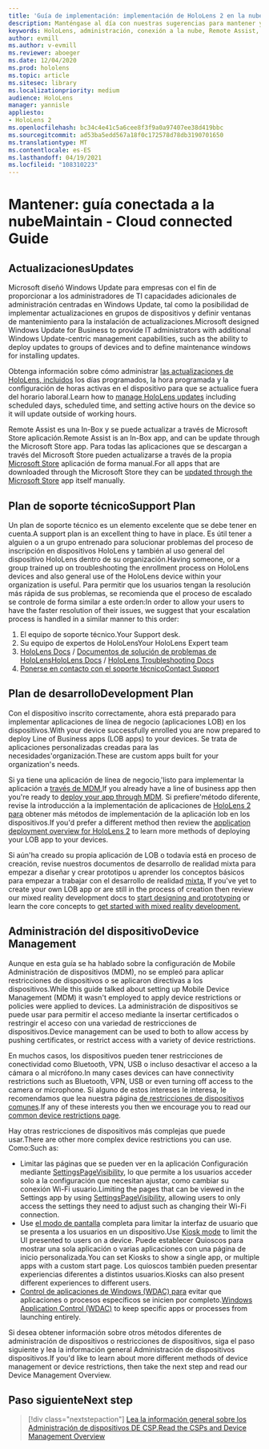 ```yaml
---
title: 'Guía de implementación: implementación de HoloLens 2 en la nube a escala con Remote Assist - Mantener'
description: Manténgase al día con nuestras sugerencias para mantener y admitir dispositivos HoloLens a través de una red conectada a la nube.
keywords: HoloLens, administración, conexión a la nube, Remote Assist, AAD, Azure AD, MDM, Mobile Administración de dispositivos
author: evmill
ms.author: v-evmill
ms.reviewer: aboeger
ms.date: 12/04/2020
ms.prod: hololens
ms.topic: article
ms.sitesec: library
ms.localizationpriority: medium
audience: HoloLens
manager: yannisle
appliesto:
- HoloLens 2
ms.openlocfilehash: bc34c4e41c5a6cee8f3f9a0a97407ee38d419bbc
ms.sourcegitcommit: ad53ba5edd567a18f0c172578d78db3190701650
ms.translationtype: MT
ms.contentlocale: es-ES
ms.lasthandoff: 04/19/2021
ms.locfileid: "108310223"
---
```

# <a name="maintain---cloud-connected-guide"></a><span data-ttu-id="73dce-104">Mantener: guía conectada a la nube</span><span class="sxs-lookup"><span data-stu-id="73dce-104">Maintain - Cloud connected Guide</span></span>

## <a name="updates"></a><span data-ttu-id="73dce-105">Actualizaciones</span><span class="sxs-lookup"><span data-stu-id="73dce-105">Updates</span></span>

<span data-ttu-id="73dce-106">Microsoft diseñó Windows Update para empresas con el fin de proporcionar a los administradores de TI capacidades adicionales de administración centradas en Windows Update, tal como la posibilidad de implementar actualizaciones en grupos de dispositivos y definir ventanas de mantenimiento para la instalación de actualizaciones.</span><span class="sxs-lookup"><span data-stu-id="73dce-106">Microsoft designed Windows Update for Business to provide IT administrators with additional Windows Update-centric management capabilities, such as the ability to deploy updates to groups of devices and to define maintenance windows for installing updates.</span></span>

<span data-ttu-id="73dce-107">Obtenga información sobre cómo administrar [las actualizaciones de HoloLens, incluidos](https://docs.microsoft.com/hololens/hololens-updates) los días programados, la hora programada y la configuración de horas activas en el dispositivo para que se actualice fuera del horario laboral.</span><span class="sxs-lookup"><span data-stu-id="73dce-107">Learn how to [manage HoloLens updates](https://docs.microsoft.com/hololens/hololens-updates) including scheduled days, scheduled time, and setting active hours on the device so it will update outside of working hours.</span></span>

<span data-ttu-id="73dce-108">Remote Assist es una In-Box y se puede actualizar a través de Microsoft Store aplicación.</span><span class="sxs-lookup"><span data-stu-id="73dce-108">Remote Assist is an In-Box app, and can be update through the Microsoft Store app.</span></span> <span data-ttu-id="73dce-109">Para todas las aplicaciones que se descargan a través del Microsoft Store pueden actualizarse a través de la propia [Microsoft Store](https://docs.microsoft.com/hololens/holographic-store-apps#update-apps) aplicación de forma manual.</span><span class="sxs-lookup"><span data-stu-id="73dce-109">For all apps that are downloaded through the Microsoft Store they can be [updated through the Microsoft Store](https://docs.microsoft.com/hololens/holographic-store-apps#update-apps) app itself manually.</span></span>

## <a name="support-plan"></a><span data-ttu-id="73dce-110">Plan de soporte técnico</span><span class="sxs-lookup"><span data-stu-id="73dce-110">Support Plan</span></span>

<span data-ttu-id="73dce-111">Un plan de soporte técnico es un elemento excelente que se debe tener en cuenta.</span><span class="sxs-lookup"><span data-stu-id="73dce-111">A support plan is an excellent thing to have in place.</span></span> <span data-ttu-id="73dce-112">Es útil tener a alguien o a un grupo entrenado para solucionar problemas del proceso de inscripción en dispositivos HoloLens y también al uso general del dispositivo HoloLens dentro de su organización.</span><span class="sxs-lookup"><span data-stu-id="73dce-112">Having someone, or a group trained up on troubleshooting the enrollment process on HoloLens devices and also general use of the HoloLens device within your organization is useful.</span></span> <span data-ttu-id="73dce-113">Para permitir que los usuarios tengan la resolución más rápida de sus problemas, se recomienda que el proceso de escalado se controle de forma similar a este orden:</span><span class="sxs-lookup"><span data-stu-id="73dce-113">In order to allow your users to have the faster resolution of their issues, we suggest that your escalation process is handled in a similar manner to this order:</span></span>

1. <span data-ttu-id="73dce-114">El equipo de soporte técnico.</span><span class="sxs-lookup"><span data-stu-id="73dce-114">Your Support desk.</span></span>
2. <span data-ttu-id="73dce-115">Su equipo de expertos de HoloLens</span><span class="sxs-lookup"><span data-stu-id="73dce-115">Your HoloLens Expert team</span></span>
3. <span data-ttu-id="73dce-116">[HoloLens Docs](https://docs.microsoft.com/hololens/)  /  [Documentos de solución de problemas de HoloLens](https://docs.microsoft.com/hololens/hololens-troubleshooting)</span><span class="sxs-lookup"><span data-stu-id="73dce-116">[HoloLens Docs](https://docs.microsoft.com/hololens/) / [HoloLens Troubleshooting Docs](https://docs.microsoft.com/hololens/hololens-troubleshooting)</span></span>
4. [<span data-ttu-id="73dce-117">Ponerse en contacto con el soporte técnico</span><span class="sxs-lookup"><span data-stu-id="73dce-117">Contact Support</span></span>](https://support.serviceshub.microsoft.com/supportforbusiness/create?sapId=e9391227-fa6d-927b-0fff-f96288631b8f)

## <a name="development-plan"></a><span data-ttu-id="73dce-118">Plan de desarrollo</span><span class="sxs-lookup"><span data-stu-id="73dce-118">Development Plan</span></span>

<span data-ttu-id="73dce-119">Con el dispositivo inscrito correctamente, ahora está preparado para implementar aplicaciones de línea de negocio (aplicaciones LOB) en los dispositivos.</span><span class="sxs-lookup"><span data-stu-id="73dce-119">With your device successfully enrolled you are now prepared to deploy Line of Business apps (LOB apps) to your devices.</span></span> <span data-ttu-id="73dce-120">Se trata de aplicaciones personalizadas creadas para las necesidades&#39;organización.</span><span class="sxs-lookup"><span data-stu-id="73dce-120">These are custom apps built for your organization&#39;s needs.</span></span>

<span data-ttu-id="73dce-121">Si ya tiene una aplicación de línea de negocio,&#39;listo para implementar la aplicación a [través de MDM.](https://docs.microsoft.com/hololens/app-deploy-intune)</span><span class="sxs-lookup"><span data-stu-id="73dce-121">If you already have a line of business app then you&#39;re ready to [deploy your app through MDM](https://docs.microsoft.com/hololens/app-deploy-intune).</span></span> <span data-ttu-id="73dce-122">Si prefiere&#39;método diferente, revise la introducción a la implementación de aplicaciones de [HoloLens 2 para](https://docs.microsoft.com/hololens/app-deploy-overview) obtener más métodos de implementación de la aplicación lob en los dispositivos.</span><span class="sxs-lookup"><span data-stu-id="73dce-122">If you&#39;d prefer a different method then review the [application deployment overview for HoloLens 2](https://docs.microsoft.com/hololens/app-deploy-overview) to learn more methods of deploying your LOB app to your devices.</span></span>

<span data-ttu-id="73dce-123">Si aún&#39;ha creado su propia aplicación de LOB o todavía está en proceso de creación, revise nuestros documentos de desarrollo de realidad mixta para empezar a diseñar y crear prototipos u aprender los conceptos básicos para empezar a trabajar con el desarrollo de realidad [mixta.](https://docs.microsoft.com/windows/mixed-reality/discover/get-started-with-mr) [](https://docs.microsoft.com/windows/mixed-reality/design/design)</span><span class="sxs-lookup"><span data-stu-id="73dce-123">If you&#39;ve yet to create your own LOB app or are still in the process of creation then review our mixed reality development docs to [start designing and prototyping](https://docs.microsoft.com/windows/mixed-reality/design/design) or learn the core concepts to [get started with mixed reality development.](https://docs.microsoft.com/windows/mixed-reality/discover/get-started-with-mr)</span></span>

## <a name="device-management"></a><span data-ttu-id="73dce-124">Administración del dispositivo</span><span class="sxs-lookup"><span data-stu-id="73dce-124">Device Management</span></span> 

<span data-ttu-id="73dce-125">Aunque en esta guía se ha hablado sobre la configuración de Mobile Administración de dispositivos (MDM), no se empleó para aplicar restricciones de dispositivos o se aplicaron directivas a los dispositivos.</span><span class="sxs-lookup"><span data-stu-id="73dce-125">While this guide talked about setting up Mobile Device Management (MDM) it wasn't employed to apply device restrictions or policies were applied to devices.</span></span> <span data-ttu-id="73dce-126">La administración de dispositivos se puede usar para permitir el acceso mediante la insertar certificados o restringir el acceso con una variedad de restricciones de dispositivos.</span><span class="sxs-lookup"><span data-stu-id="73dce-126">Device management can be used to both to allow access by pushing certificates, or restrict access with a variety of device restrictions.</span></span> 

<span data-ttu-id="73dce-127">En muchos casos, los dispositivos pueden tener restricciones de conectividad como Bluetooth, VPN, USB o incluso desactivar el acceso a la cámara o al micrófono.</span><span class="sxs-lookup"><span data-stu-id="73dce-127">In many cases devices can have connectivity restrictions such as Bluetooth, VPN, USB or even turning off access to the camera or microphone.</span></span> <span data-ttu-id="73dce-128">Si alguno de estos intereses le interesa, le recomendamos que lea nuestra página [de restricciones de dispositivos comunes](hololens-common-device-restrictions.md).</span><span class="sxs-lookup"><span data-stu-id="73dce-128">If any of these interests you then we encourage you to read our [common device restrictions page](hololens-common-device-restrictions.md).</span></span>

<span data-ttu-id="73dce-129">Hay otras restricciones de dispositivos más complejas que puede usar.</span><span class="sxs-lookup"><span data-stu-id="73dce-129">There are other more complex device restrictions you can use.</span></span> <span data-ttu-id="73dce-130">Como:</span><span class="sxs-lookup"><span data-stu-id="73dce-130">Such as:</span></span>

- <span data-ttu-id="73dce-131">Limitar las páginas que se pueden ver en la aplicación Configuración mediante [SettingsPageVisibility](settings-uri-list.md), lo que permite a los usuarios acceder solo a la configuración que necesitan ajustar, como cambiar su conexión Wi-Fi usuario.</span><span class="sxs-lookup"><span data-stu-id="73dce-131">Limiting the pages that can be viewed in the Settings app by using [SettingsPageVisibility](settings-uri-list.md), allowing users to only access the settings they need to adjust such as changing their Wi-Fi connection.</span></span>
- <span data-ttu-id="73dce-132">Use [el modo de pantalla](hololens-kiosk.md) completa para limitar la interfaz de usuario que se presenta a los usuarios en un dispositivo.</span><span class="sxs-lookup"><span data-stu-id="73dce-132">Use [Kiosk mode](hololens-kiosk.md) to limit the UI presented to users on a device.</span></span> <span data-ttu-id="73dce-133">Puede establecer Quioscos para mostrar una sola aplicación o varias aplicaciones con una página de inicio personalizada.</span><span class="sxs-lookup"><span data-stu-id="73dce-133">You can set Kiosks to show a single app, or multiple apps with a custom start page.</span></span> <span data-ttu-id="73dce-134">Los quioscos también pueden presentar experiencias diferentes a distintos usuarios.</span><span class="sxs-lookup"><span data-stu-id="73dce-134">Kiosks can also present different experiences to different users.</span></span>  
- <span data-ttu-id="73dce-135">[Control de aplicaciones de Windows (WDAC) para](windows-defender-application-control-wdac.md) evitar que aplicaciones o procesos específicos se inicien por completo.</span><span class="sxs-lookup"><span data-stu-id="73dce-135">[Windows Application Control (WDAC)](windows-defender-application-control-wdac.md) to keep specific apps or processes from launching entirely.</span></span>

<span data-ttu-id="73dce-136">Si desea obtener información sobre otros métodos diferentes de administración de dispositivos o restricciones de dispositivos, siga el paso siguiente y lea la información general Administración de dispositivos dispositivos.</span><span class="sxs-lookup"><span data-stu-id="73dce-136">If you'd like to learn about more different methods of device management or device restrictions, then take the next step and read our Device Management Overview.</span></span>

## <a name="next-step"></a><span data-ttu-id="73dce-137">Paso siguiente</span><span class="sxs-lookup"><span data-stu-id="73dce-137">Next step</span></span>

> [!div class="nextstepaction"]
> [<span data-ttu-id="73dce-138">Lea la información general sobre los Administración de dispositivos DE CSP.</span><span class="sxs-lookup"><span data-stu-id="73dce-138">Read the CSPs and Device Management Overview</span></span>](hololens-csp-policy-overview.md)